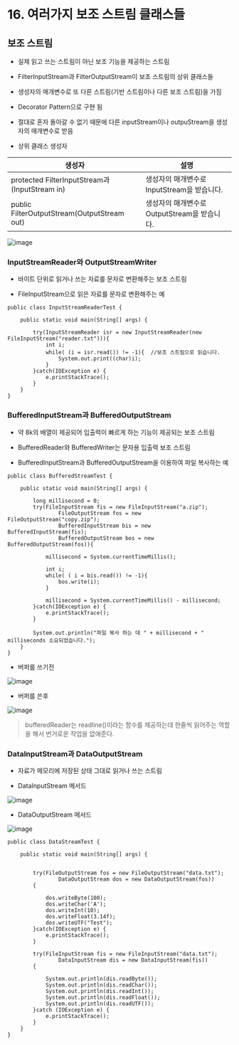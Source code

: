 # 16. 여러가지 보조 스트림 클래스들

## 보조 스트림 

- 실제 읽고 쓰는 스트림이 아닌 보조 기능을 제공하는 스트림

- FilterInputStream과 FilterOutputStream이 보조 스트림의 상위 클래스들

- 생성자의 매개변수로 또 다른 스트림(기반 스트림이나 다른 보조 스트림)을 가짐

- Decorator Pattern으로 구현 됨

- 절대로 혼자 돌아갈 수 없기 때문에 다른 inputStream이나 outpuStream을 생성자의 매개변수로 받음

- 상위 클래스 생성자

| 생성자 | 설명 |
| ------ | ------ |
| protected FilterInputStream과(InputStream in) | 생성자의 매개변수로 InputStream을 받습니다. |
| public FilterOutputStream(OutputStream out) | 생성자의 매개변수로 OutputStream을 받습니다. |

![image](https://user-images.githubusercontent.com/80390524/121904656-56b41c00-cd64-11eb-9c08-cd9fe7d444ec.png)

### InputStreamReader와 OutputStreamWriter

- 바이트 단위로 읽거나 쓰는 자료를 문자로 변환해주는 보조 스트림

- FileInputStream으로 읽은 자료를 문자로 변환해주는 예

```
public class InputStreamReaderTest {

	public static void main(String[] args) {

		try(InputStreamReader isr = new InputStreamReader(new FileInputStream("reader.txt"))){
			int i;
			while( (i = isr.read()) != -1){  //보조 스트림으로 읽습니다.
				System.out.print((char)i);
			}
		}catch(IOException e) {
			e.printStackTrace();
		}
	}
}
```

### BufferedInputStream과 BufferedOutputStream 

- 약 8k의 배열이 제공되어 입출력이 빠르게 하는 기능이 제공되는 보조 스트림

- BufferedReader와 BufferedWriter는 문자용 입출력 보조 스트림

- BufferedInputStream과 BufferedOutputStream을 이용하여 파일 복사하는 예

```
public class BufferedStreamTest {

	public static void main(String[] args) {

		long millisecond = 0;
		try(FileInputStream fis = new FileInputStream("a.zip");
				FileOutputStream fos = new FileOutputStream("copy.zip");
				BufferedInputStream bis = new BufferedInputStream(fis);
				BufferedOutputStream bos = new BufferedOutputStream(fos)){
		
			millisecond = System.currentTimeMillis();
			
			int i;
			while( ( i = bis.read()) != -1){
				bos.write(i);
			}
			
			millisecond = System.currentTimeMillis() - millisecond;
		}catch(IOException e) {
			e.printStackTrace();
		}
		
		System.out.println("파일 복사 하는 데 " + millisecond + " milliseconds 소요되었습니다.");
	}
}
```
* 버퍼를 쓰기전

![image](https://user-images.githubusercontent.com/80390524/121907926-7bf65980-cd67-11eb-91a0-6653382ada62.png)

* 버퍼를 쓴후

![image](https://user-images.githubusercontent.com/80390524/121908091-a1836300-cd67-11eb-9bc9-74e1914c41a1.png)


> bufferedReader는 readline()이라는 함수를 제공하는데 한줄씩 읽어주는 역할을 해서 번거로운 작업을 없애준다.




### DataInputStream과 DataOutputStream

- 자료가 메모리에 저장된 상태 그대로 읽거나 쓰는 스트림

- DataInputStream 메서드

![image](https://user-images.githubusercontent.com/80390524/121904681-5ddb2a00-cd64-11eb-8c59-2020ed17b8ee.png)

- DataOutputStream 메서드

![image](https://user-images.githubusercontent.com/80390524/121904695-616eb100-cd64-11eb-91cb-f529b2958468.png)

```
public class DataStreamTest {

	public static void main(String[] args) {


		try(FileOutputStream fos = new FileOutputStream("data.txt");
				DataOutputStream dos = new DataOutputStream(fos))
		{
		
			dos.writeByte(100);
			dos.writeChar('A');
			dos.writeInt(10);
			dos.writeFloat(3.14f);
			dos.writeUTF("Test");
		}catch(IOException e) {
			e.printStackTrace();
		}
		
		try(FileInputStream fis = new FileInputStream("data.txt");
				DataInputStream dis = new DataInputStream(fis))
		{
		
			System.out.println(dis.readByte());
			System.out.println(dis.readChar());
			System.out.println(dis.readInt());
			System.out.println(dis.readFloat());
			System.out.println(dis.readUTF());
		}catch (IOException e) {
			e.printStackTrace();
		}
	}
}
```



